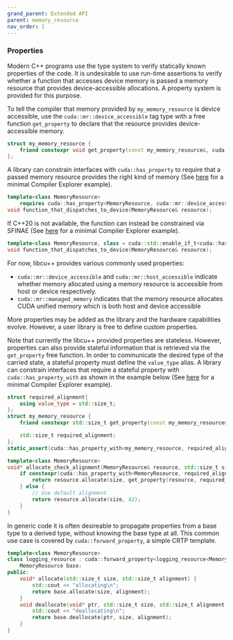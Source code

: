 ```yaml
---
grand_parent: Extended API
parent: memory_resource
nav_order: 1
---
```


### Properties

Modern C++ programs use the type system to verify statically known properties of the code. It is undesirable to use run-time assertions to verify whether a function that accesses device memory is passed a memory resource that provides device-accessible allocations. A property system is provided for this purpose.

To tell the compiler that memory provided by `my_memory_resource` is device accessible, use the `cuda::mr::device_accessible` tag type with a free function `get_property` to declare that the resource provides device-accessible memory.

```c++
struct my_memory_resource {
    friend constexpr void get_property(const my_memory_resource&, cuda::mr::device_accessible) noexcept {}
};
```

A library can constrain interfaces with `cuda::has_property` to require that a passed memory resource provides the right kind of memory (See [here](https://godbolt.org/z/5hjoEnerb) for a minimal Compiler Explorer example).

```c++
template<class MemoryResource>
    requires cuda::has_property<MemoryResource, cuda::mr::device_accessible>
void function_that_dispatches_to_device(MemoryResource& resource);
```

If C++20 is not available, the function can instead be constrained via SFINAE (See [here](https://godbolt.org/z/11sGbr333) for a minimal Compiler Explorer example).

```c++
template<class MemoryResource, class = cuda::std::enable_if_t<cuda::has_property<MemoryResource, cuda::mr::device_accessible>>>
void function_that_dispatches_to_device(MemoryResource& resource);
```

For now, libcu++ provides various commonly used properties:

* `cuda::mr::device_accessible` and `cuda::mr::host_accessible` indicate whether memory allocated using a memory resource is accessible from host or device respectively.
* `cuda::mr::managed_memory` indicates that the memory resource allocates CUDA unified memory which is both host and device accessible

More properties may be added as the library and the hardware capabilities evolve. However, a user library is free to define custom properties.

Note that currently the libcu++ provided properties are stateless. However, properties can also provide stateful information that is retrieved via the `get_property` free function. In order to communicate the desired type of the carried state, a stateful property must define the `value_type` alias. A library can constrain interfaces that require a stateful property with `cuda::has_property_with` as shown in the example below (See [here](https://godbolt.org/z/11sGbr333) for a minimal Compiler Explorer example).

```c++
struct required_alignment{
    using value_type = std::size_t;
};
struct my_memory_resource {
    friend constexpr std::size_t get_property(const my_memory_resource& resource, required_alignment) noexcept { return resource.required_alignment; }

    std::size_t required_alignment;
};
static_assert(cuda::has_property_with<my_memory_resource, required_alignment, std::size_t>);

template<class MemoryResource>
void* allocate_check_alignment(MemoryResource& resource, std::size_t size) {
    if constexpr(cuda::has_property_with<MemoryResource, required_alignment, std::size_t>) {
        return resource.allocate(size, get_property(resource, required_alignment{}));
    } else {
        // Use default alignment
        return resource.allocate(size, 42);
    }
}
```

In generic code it is often desireable to propagate properties from a base type to a derived type, without knowing the base type at all. This common use case is covered by `cuda::forward_property`, a simple CRTP template.

```c++
template<class MemoryResource>
class logging_resource : cuda::forward_property<logging_resource<MemoryResource>, MemoryResource> {
    MemoryResource base;
public:
    void* allocate(std::size_t size, std::size_t alignment) {
        std::cout << "allocating\n";
        return base.allocate(size, alignment);
    }
    void deallocate(void* ptr, std::size_t size, std::size_t alignment) {
        std::cout << "deallocating\n";
        return base.deallocate(ptr, size, alignment);
    }
}
```

